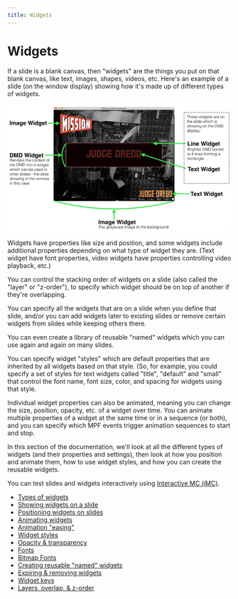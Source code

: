 ```yaml
---
title: Widgets
---
```


# Widgets


If a slide is a blank canvas, then "widgets" are the things you put on
that blank canvas, like text, images, shapes, videos, etc. Here's an
example of a slide (on the window display) showing how it's made up of
different types of widgets.

![image](/mc/images/widget_examples.jpg)

Widgets have properties like size and position, and some widgets include
additional properties depending on what type of widget they are. (Text
widget have font properties, video widgets have properties controlling
video playback, etc.)

You can control the stacking order of widgets on a slide (also called
the "layer" or "z-order"), to specify which widget should be on top
of another if they're overlapping.

You can specify all the widgets that are on a slide when you define that
slide, and/or you can add widgets later to existing slides or remove
certain widgets from slides while keeping others there.

You can even create a library of reusable "named" widgets which you
can use again and again on many slides.

You can specify widget "styles" which are default properties that are
inherited by all widgets based on that style. (So, for example, you
could specify a set of styles for text widgets called "title",
"default" and "small" that control the font name, font size, color,
and spacing for widgets using that style.

Individual widget properties can also be animated, meaning you can
change the size, position, opacity, etc. of a widget over time. You can
animate multiple properties of a widget at the same time or in a
sequence (or both), and you can specify which MPF events trigger
animation sequences to start and stop.

In this section of the documentation, we'll look at all the different
types of widgets (and their properties and settings), then look at how
you position and animate them, how to use widget styles, and how you can
create the reusable widgets.

You can test slides and widgets interactively using
[Interactive MC (iMC)](../../tools/imc.md).

* [Types of widgets](types.md)
* [Showing widgets on a slide](adding_widgets.md)
* [Positioning widgets on slides](positioning.md)
* [Animating widgets](animation.md)
* [Animation "easing"](easing.md)
* [Widget styles](styles.md)
* [Opacity & transparency](opacity.md)
* [Fonts](fonts.md)
* [Bitmap Fonts](bitmap_fonts.md)
* [Creating reusable "named" widgets](reusable_widgets.md)
* [Expiring & removing widgets](expire.md)
* [Widget keys](keys.md)
* [Layers, overlap, & z-order](layers.md)
